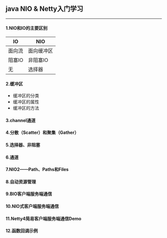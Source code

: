 ## java NIO & Netty入门学习

---

#### 1.NIO和IO的主要区别
   IO | NIO
   ---|---
   面向流 | 面向缓冲区
   阻塞IO | 非阻塞IO
   无 | 选择器

#### 2.缓冲区
- 缓冲区的分类
- 缓冲区的属性
- 缓冲区的方法

#### 3.channel通道
#### 4.分散（Scatter）和聚集（Gather）
#### 5.选择器、非阻塞
#### 6.通道
#### 7.NIO2——Path、Paths和Files
#### 8.自动资源管理
#### 9.BIO客户端服务端通信
#### 10.NIO式客户端服务端通信
#### 11.Netty4简易客户端服务端通信Demo
#### 12.函数回调示例